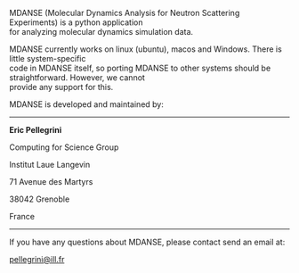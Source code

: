 MDANSE (Molecular Dynamics Analysis for Neutron Scattering Experiments) is a 
python application   
for analyzing molecular dynamics simulation data.

MDANSE currently works on linux (ubuntu), macos and Windows. 
There is little system-specific  
code in MDANSE itself, so porting MDANSE to other systems should be 
straightforward. However, we cannot  
provide any support for this.

MDANSE is developed and maintained by:

------

**Eric Pellegrini**

Computing for Science Group

Institut Laue Langevin

71 Avenue des Martyrs

38042 Grenoble

France

------

If you have any questions about MDANSE, please contact send an email at:

pellegrini@ill.fr

